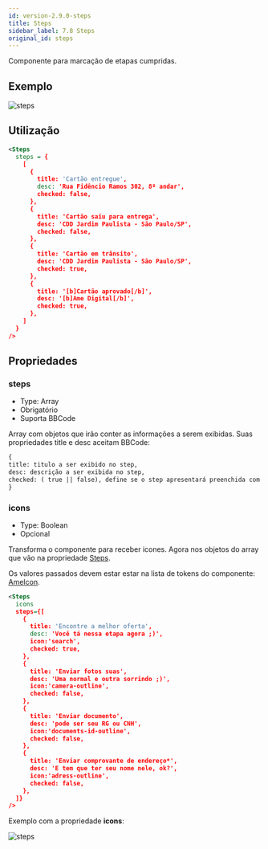 ```yaml
---
id: version-2.9.0-steps
title: Steps
sidebar_label: 7.8 Steps
original_id: steps
---
```


Componente para marcação de etapas cumpridas.

## Exemplo

![steps](assets/images_components/v2.0.0/steps.png)

## Utilização

```xml
<Steps
  steps = {
    [
      {
        title: 'Cartão entregue',
        desc: 'Rua Fidêncio Ramos 302, 8º andar',
        checked: false,
      },
      {
        title: 'Cartão saiu para entrega',
        desc: 'CDD Jardim Paulista - São Paulo/SP',
        checked: false,
      },
      {
        title: 'Cartão em trânsito',
        desc: 'CDD Jardim Paulista - São Paulo/SP',
        checked: true,
      },
      {
        title: '[b]Cartão aprovado[/b]',
        desc: '[b]Ame Digital[/b]',
        checked: true,
      },
    ]
  }
/>
```

## Propriedades

### steps

- Type: Array
- Obrigatório
- Suporta BBCode

Array com objetos que irão conter as informações a serem exibidas. Suas propriedades title e desc aceitam BBCode:

```xml
{
title: titulo a ser exibido no step,
desc: descrição a ser exibida no step,
checked: ( true || false), define se o step apresentará preenchida com sucesso.
}
```

### icons

- Type: Boolean
- Opcional

Transforma o componente para receber icones. Agora nos objetos do array que vão na propriedade [Steps](###Steps). 

Os valores passados devem estar estar na lista de tokens do componente: [AmeIcon](ameIcon.md).

```xml
<Steps
  icons
  steps={[
    {
      title: 'Encontre a melhor oferta',
      desc: 'Você tá nessa etapa agora ;)',
      icon:'search',
      checked: true,
    },
    {
      title: 'Enviar fotos suas',
      desc: 'Uma normal e outra sorrindo ;)',
      icon:'camera-outline',
      checked: false,
    },
    {
      title: 'Enviar documento',
      desc: 'pode ser seu RG ou CNH',
      icon:'documents-id-outline',
      checked: false,
    },
    {
      title: 'Enviar comprovante de endereço*',
      desc: 'E tem que ter seu nome nele, ok?',
      icon:'adress-outline',
      checked: false,
    },
  ]}
/>
```

Exemplo com a propriedade **icons**:

![steps](assets/images_components/v2.5.0/steps_2.png)
